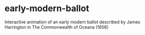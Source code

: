 # early-modern-ballot
Interactive animation of an early modern ballot described by James Harrington in The Commonwealth of Oceana (1656)
